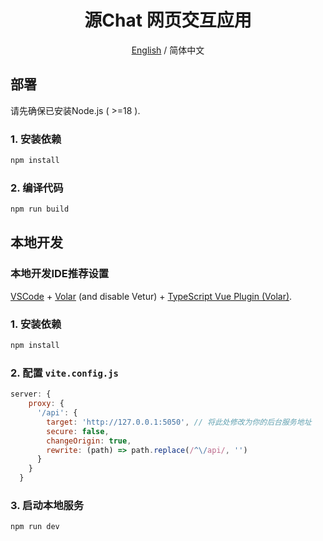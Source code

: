 <div align="center">

# 源Chat 网页交互应用

[English](./README_EN.md) / 简体中文

</div>

## 部署

请先确保已安装Node.js ( >=18 ).

### 1. 安装依赖

```sh
npm install
```

### 2. 编译代码

```sh
npm run build
```

## 本地开发

### 本地开发IDE推荐设置

[VSCode](https://code.visualstudio.com/) + [Volar](https://marketplace.visualstudio.com/items?itemName=Vue.volar) (and disable Vetur) + [TypeScript Vue Plugin (Volar)](https://marketplace.visualstudio.com/items?itemName=Vue.vscode-typescript-vue-plugin).

### 1. 安装依赖

```sh
npm install
```

### 2. 配置 `vite.config.js`

```javascript
server: {
    proxy: {
      '/api': {
        target: 'http://127.0.0.1:5050', // 将此处修改为你的后台服务地址
        secure: false,
        changeOrigin: true,
        rewrite: (path) => path.replace(/^\/api/, '')
      }
    }
  }
```

### 3. 启动本地服务

```sh
npm run dev
```
